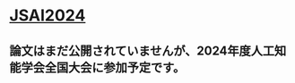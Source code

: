 <h1>
  <a href="https://github.com/Mura-Tomo/JSAI2024" >JSAI2024</a>
</h1>
<h2>
  論文はまだ公開されていませんが、2024年度人工知能学会全国大会に参加予定です。
</h2>
